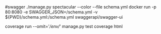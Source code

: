 #swagger
./manage.py spectacular --color --file schema.yml
docker run -p 80:8080 -e SWAGGER_JSON=/schema.yml -v ${PWD}/schema.yml:/schema.yml swaggerapi/swagger-ui

coverage run --omit='*/env/*' manage.py test
coverage html